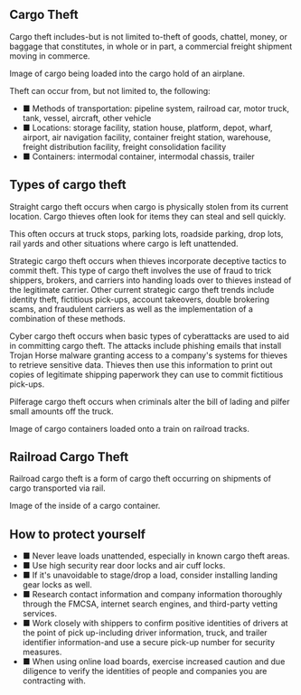 ## Cargo Theft

Cargo theft includes-but is not limited to-theft of goods, chattel, money, or baggage that constitutes, in whole or in part, a commercial freight shipment moving in commerce.

Image of cargo being loaded into the cargo hold of an airplane.

Theft can occur from, but not limited to, the following:

- ■ Methods of transportation: pipeline system, railroad car, motor truck, tank, vessel, aircraft, other vehicle
- ■ Locations: storage facility, station house, platform, depot, wharf, airport, air navigation facility, container freight station, warehouse, freight distribution facility, freight consolidation facility
- ■ Containers: intermodal container, intermodal chassis, trailer

## Types of cargo theft

Straight cargo theft occurs when cargo is physically stolen from its current location. Cargo thieves often look for items they can steal and sell quickly.

This often occurs at truck stops, parking lots, roadside parking, drop lots, rail yards and other situations where cargo is left unattended.

Strategic cargo theft occurs when thieves incorporate deceptive tactics to commit theft. This type of cargo theft involves the use of fraud to trick shippers, brokers, and carriers into handing loads over to thieves instead of the legitimate carrier. Other current strategic cargo theft trends include identity theft, fictitious pick-ups, account takeovers, double brokering scams, and fraudulent carriers as well as the implementation of a combination of these methods.

Cyber cargo theft occurs when basic types of cyberattacks are used to aid in committing cargo theft. The attacks include phishing emails that install Trojan Horse malware granting access to a company's systems for thieves to retrieve sensitive data. Thieves then use this information to print out copies of legitimate shipping paperwork they can use to commit fictitious pick-ups.

Pilferage cargo theft occurs when criminals alter the bill of lading and pilfer small amounts off the truck.

Image of cargo containers loaded onto a train on railroad tracks.

## Railroad Cargo Theft

Railroad cargo theft is a form of cargo theft occurring on shipments of cargo transported via rail.

Image of the inside of a cargo container.

## How to protect yourself

- ■  Never leave loads unattended, especially in known cargo theft areas.
- ■  Use high security rear door locks and air cuff locks.
- ■  If it's unavoidable to stage/drop a load, consider installing landing gear locks as well.
- ■  Research contact information and company information thoroughly through the FMCSA, internet search engines, and third-party vetting services.
- ■  Work closely with shippers to confirm positive identities of drivers at the point of pick up-including driver information, truck, and trailer identifier information-and use a secure pick-up number for security measures.
- ■  When using online load boards, exercise increased caution and due diligence to verify the identities of people and companies you are contracting with.